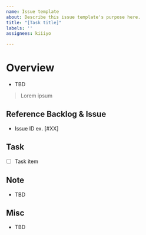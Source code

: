 ```yaml
---
name: Issue template
about: Describe this issue template's purpose here.
title: "[Task title]"
labels: ''
assignees: kiiiyo

---
```


# Overview

- TBD

> Lorem ipsum

## Reference Backlog & Issue

- Issue ID ex. [#XX]

## Task

- [ ] Task item

## Note

- TBD

## Misc

- TBD
